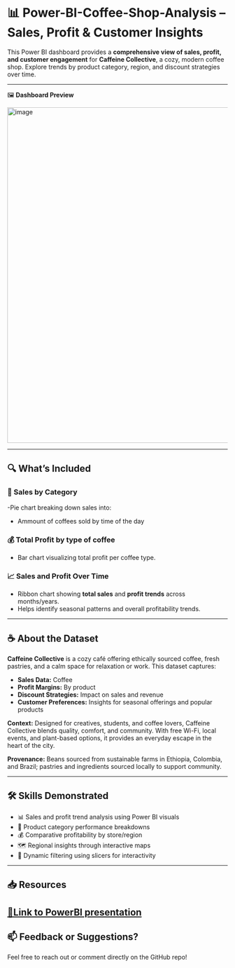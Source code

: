 # 📊 Power-BI-Coffee-Shop-Analysis – Sales, Profit & Customer Insights

This Power BI dashboard provides a **comprehensive view of sales, profit, and customer engagement** for **Caffeine Collective**, a cozy, modern coffee shop. Explore trends by product category, region, and discount strategies over time.

---

🖼️ **Dashboard Preview**  

<img width="1392" height="766" alt="image" src="https://github.com/user-attachments/assets/82023c53-6e27-4117-8e21-647af3a30a0c" />

---

## 🔍 What’s Included

### 🥧 Sales by Category
-Pie chart breaking down sales into:
  - Ammount of coffees sold by time of the day

### 💰 Total Profit by type of coffee
- Bar chart visualizing total profit per coffee type.

### 📈 Sales and Profit Over Time
- Ribbon chart showing **total sales** and **profit trends** across months/years.
- Helps identify seasonal patterns and overall profitability trends.

---

## ☕ About the Dataset

**Caffeine Collective** is a cozy café offering ethically sourced coffee, fresh pastries, and a calm space for relaxation or work. This dataset captures:

- **Sales Data:** Coffee
- **Profit Margins:** By product
- **Discount Strategies:** Impact on sales and revenue  
- **Customer Preferences:** Insights for seasonal offerings and popular products  

**Context:** Designed for creatives, students, and coffee lovers, Caffeine Collective blends quality, comfort, and community. With free Wi-Fi, local events, and plant-based options, it provides an everyday escape in the heart of the city.  

**Provenance:** Beans sourced from sustainable farms in Ethiopia, Colombia, and Brazil; pastries and ingredients sourced locally to support community.

---

## 🛠️ Skills Demonstrated
- 📊 Sales and profit trend analysis using Power BI visuals  
- 🥧 Product category performance breakdowns  
- 💰 Comparative profitability by store/region  
- 🗺 Regional insights through interactive maps  
- 🎯 Dynamic filtering using slicers for interactivity  

---

## 📥 Resources
[🔗Link to PowerBI presentation](https://app.powerbi.com/reportEmbed?reportId=27dc622c-8b9b-415f-b0d3-f3e16e3ab512&autoAuth=true&ctid=3ea7c128-c601-4479-a003-e14d00c0b5cb/)
---

## 📫 **Feedback or Suggestions?**  
Feel free to reach out or comment directly on the GitHub repo!  


